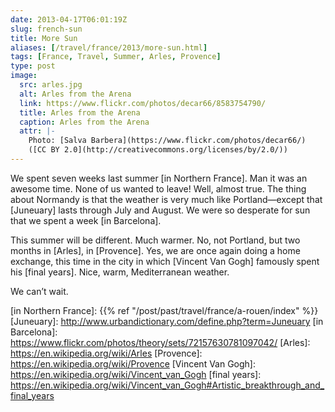 ```yaml
---
date: 2013-04-17T06:01:19Z
slug: french-sun
title: More Sun
aliases: [/travel/france/2013/more-sun.html]
tags: [France, Travel, Summer, Arles, Provence]
type: post
image:
  src: arles.jpg
  alt: Arles from the Arena
  link: https://www.flickr.com/photos/decar66/8583754790/
  title: Arles from the Arena
  caption: Arles from the Arena
  attr: |-
    Photo: [Salva Barbera](https://www.flickr.com/photos/decar66/)
    ([CC BY 2.0](http://creativecommons.org/licenses/by/2.0/))
---
```


We spent seven weeks last summer [in Northern France]. Man it was an awesome
time. None of us wanted to leave! Well, almost true. The thing about Normandy is
that the weather is very much like Portland—except that [Juneuary] lasts through
July and August. We were so desperate for sun that we spent a week [in
Barcelona].

This summer will be different. Much warmer. No, not Portland, but two months in
[Arles], in [Provence]. Yes, we are once again doing a home exchange, this time
in the city in which [Vincent Van Gogh] famously spent his [final years]. Nice,
warm, Mediterranean weather.

We can’t wait.

  [in Northern France]: {{% ref "/post/past/travel/france/a-rouen/index" %}}
  [Juneuary]: http://www.urbandictionary.com/define.php?term=Juneuary
  [in Barcelona]: https://www.flickr.com/photos/theory/sets/72157630781097042/
  [Arles]: https://en.wikipedia.org/wiki/Arles
  [Provence]: https://en.wikipedia.org/wiki/Provence
  [Vincent Van Gogh]: https://en.wikipedia.org/wiki/Vincent_van_Gogh
  [final years]: https://en.wikipedia.org/wiki/Vincent_van_Gogh#Artistic_breakthrough_and_final_years
